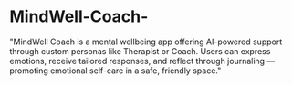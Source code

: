 # MindWell-Coach-
"MindWell Coach is a mental wellbeing app offering AI-powered support through custom personas like Therapist or Coach. Users can express emotions, receive tailored responses, and reflect through journaling — promoting emotional self-care in a safe, friendly space."

